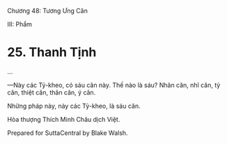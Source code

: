  

Chương 48: Tương Ưng Căn

III: Phẩm

# 25\. Thanh Tịnh

…

—Này các Tỷ-kheo, có sáu căn này. Thế nào là sáu? Nhãn căn, nhĩ căn, tỷ căn, thiệt căn, thân căn, ý căn.

Những pháp này, này các Tỷ-kheo, là sáu căn.

Hòa thượng Thích Minh Châu dịch Việt.

Prepared for SuttaCentral by Blake Walsh.